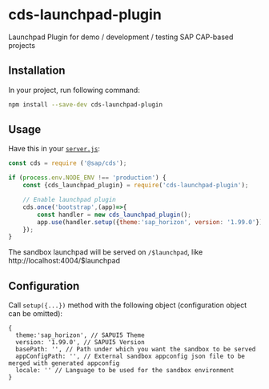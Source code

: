 # cds-launchpad-plugin
Launchpad Plugin for demo / development / testing SAP CAP-based projects

## Installation

In your project, run following command:
```sh
npm install --save-dev cds-launchpad-plugin
```

## Usage

Have this in your [`server.js`](https://cap.cloud.sap/docs/node.js/cds-server#custom-server-js):

```js
const cds = require ('@sap/cds');

if (process.env.NODE_ENV !== 'production') {
    const {cds_launchpad_plugin} = require('cds-launchpad-plugin');

    // Enable launchpad plugin
    cds.once('bootstrap',(app)=>{
        const handler = new cds_launchpad_plugin();
        app.use(handler.setup({theme:'sap_horizon', version: '1.99.0'}));
    });
}
```

The sandbox launchpad will be served on `/$launchpad`, like http://localhost:4004/$launchpad

## Configuration

Call `setup({...})` method with the following object (configuration object can be omitted):
```jsonc
{
  theme:'sap_horizon', // SAPUI5 Theme
  version: '1.99.0', // SAPUI5 Version
  basePath: '', // Path under which you want the sandbox to be served
  appConfigPath: '', // External sandbox appconfig json file to be merged with generated appconfig
  locale: '' // Language to be used for the sandbox environment
}
```
